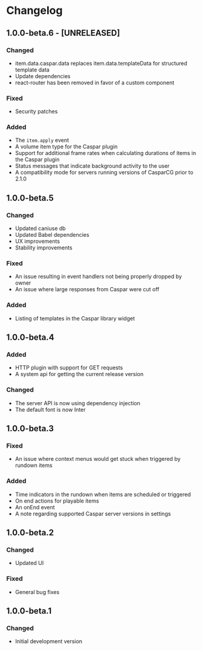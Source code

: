 # Changelog

## 1.0.0-beta.6 - [UNRELEASED]
### Changed
- item.data.caspar.data replaces item.data.templateData for structured template data
- Update dependencies
- react-router has been removed in favor of a custom component
### Fixed
- Security patches
### Added
- The `item.apply` event
- A volume item type for the Caspar plugin
- Support for additional frame rates when calculating durations of items in the Caspar plugin
- Status messages that indicate background activity to the user
- A compatibility mode for servers running versions of CasparCG prior to 2.1.0

## 1.0.0-beta.5
### Changed
- Updated caniuse db
- Updated Babel dependencies
- UX improvements
- Stability improvements
### Fixed
- An issue resulting in event handlers not being properly dropped by owner
- An issue where large responses from Caspar were cut off
### Added
- Listing of templates in the Caspar library widget

## 1.0.0-beta.4
### Added
- HTTP plugin with support for GET requests
- A system api for getting the current release version
### Changed
- The server API is now using dependency injection
- The default font is now Inter

## 1.0.0-beta.3
### Fixed
- An issue where context menus would get stuck when triggered by rundown items
### Added
- Time indicators in the rundown when items are scheduled or triggered
- On end actions for playable items
- An onEnd event
- A note regarding supported Caspar server versions in settings

## 1.0.0-beta.2
### Changed
- Updated UI
### Fixed
- General bug fixes

## 1.0.0-beta.1
### Changed
- Initial development version